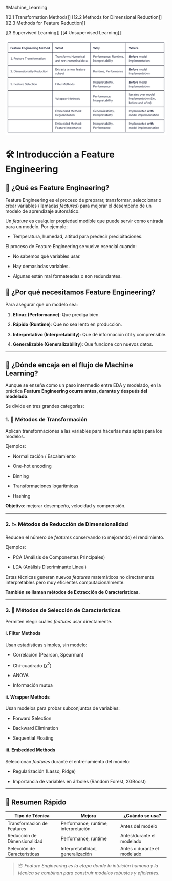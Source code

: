 #Machine_Learning 

[[2.1 Transformation Methods]]
[[2.2 Methods for Dimensional Reduction]]
[[2.3 Methods for Feature Reduction]]

[[3 Supervised Learning]]
[[4 Unsupervised Learning]]



<div style="text-align: center;">
  <img src="999. IMG FOLDER/image-25.png" alt="Mi Imagen" width="600">
</div>

# 🛠️ Introducción a Feature Engineering

## 📌 ¿Qué es Feature Engineering?

Feature Engineering es el proceso de preparar, transformar, seleccionar o crear variables (llamadas _features_) para mejorar el desempeño de un modelo de aprendizaje automático.

Un _feature_ es cualquier propiedad medible que puede servir como entrada para un modelo. Por ejemplo:

- Temperatura, humedad, altitud para predecir precipitaciones.
    
El proceso de Feature Engineering se vuelve esencial cuando:

- No sabemos qué variables usar.
    
- Hay demasiadas variables.
    
- Algunas están mal formateadas o son redundantes.

## 🎯 ¿Por qué necesitamos Feature Engineering?

Para asegurar que un modelo sea:

1. **Eficaz (Performance)**: Que prediga bien.
    
2. **Rápido (Runtime)**: Que no sea lento en producción.
    
3. **Interpretativo (Interpretability)**: Que dé información útil y comprensible.
    
4. **Generalizable (Generalizability)**: Que funcione con nuevos datos.

---

## 🔄 ¿Dónde encaja en el flujo de Machine Learning?

Aunque se enseña como un paso intermedio entre EDA y modelado, en la práctica **Feature Engineering ocurre antes, durante y después del modelado**.

Se divide en tres grandes categorías:

### 1. 🔧 Métodos de Transformación

Aplican transformaciones a las variables para hacerlas más aptas para los modelos.

Ejemplos:

- Normalización / Escalamiento
    
- One-hot encoding
    
- Binning
    
- Transformaciones logarítmicas
    
- Hashing
    

**Objetivo**: mejorar desempeño, velocidad y comprensión.

---

### 2. 📉 Métodos de Reducción de Dimensionalidad

Reducen el número de _features_ conservando (o mejorando) el rendimiento.

Ejemplos:

- PCA (Análisis de Componentes Principales)
    
- LDA (Análisis Discriminante Lineal)
    

Estas técnicas generan nuevos _features_ matemáticos no directamente interpretables pero muy eficientes computacionalmente.

**También se llaman métodos de Extracción de Características.**

---

### 3. 🎯 Métodos de Selección de Características

Permiten elegir cuáles _features_ usar directamente.

#### i. Filter Methods

Usan estadísticas simples, sin modelo:

- Correlación (Pearson, Spearman)
    
- Chi-cuadrado ($\chi^2$)
    
- ANOVA
    
- Información mutua
    

#### ii. Wrapper Methods

Usan modelos para probar subconjuntos de variables:

- Forward Selection
    
- Backward Elimination
    
- Sequential Floating
    

#### iii. Embedded Methods

Seleccionan _features_ durante el entrenamiento del modelo:

- Regularización (Lasso, Ridge)
    
- Importancia de variables en árboles (Random Forest, XGBoost)
    

---

## 🧠 Resumen Rápido

|Tipo de Técnica|Mejora|¿Cuándo se usa?|
|---|---|---|
|Transformación de Features|Performance, runtime, interpretación|Antes del modelo|
|Reducción de Dimensionalidad|Performance, runtime|Antes/durante el modelado|
|Selección de Características|Interpretabilidad, generalización|Antes o durante el modelado|

> 📦 _Feature Engineering es la etapa donde la intuición humana y la técnica se combinan para construir modelos robustos y eficientes._

